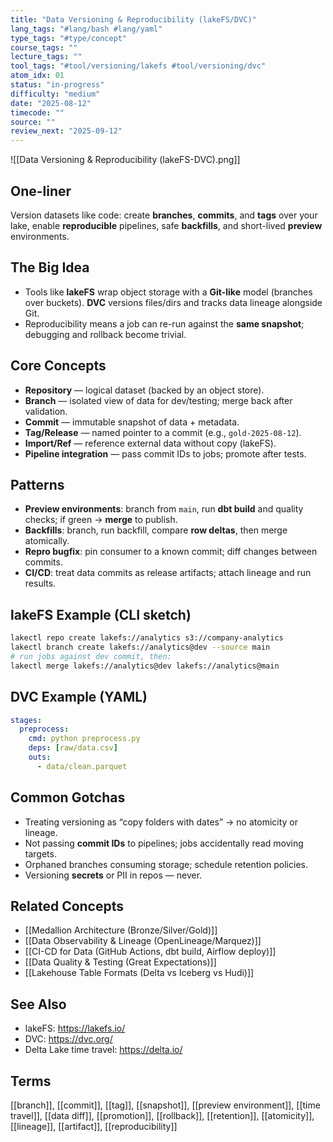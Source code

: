 ```yaml
---
title: "Data Versioning & Reproducibility (lakeFS/DVC)"
lang_tags: "#lang/bash #lang/yaml"
type_tags: "#type/concept"
course_tags: ""
lecture_tags: ""
tool_tags: "#tool/versioning/lakefs #tool/versioning/dvc"
atom_idx: 01
status: "in-progress"
difficulty: "medium"
date: "2025-08-12"
timecode: ""
source: ""
review_next: "2025-09-12"
---
```


![[Data Versioning & Reproducibility (lakeFS-DVC).png]]


## **One-liner**
Version datasets like code: create **branches**, **commits**, and **tags** over your lake, enable **reproducible** pipelines, safe **backfills**, and short-lived **preview** environments.

## The Big Idea
- Tools like **lakeFS** wrap object storage with a **Git-like** model (branches over buckets). **DVC** versions files/dirs and tracks data lineage alongside Git.
- Reproducibility means a job can re-run against the **same snapshot**; debugging and rollback become trivial.

## Core Concepts
- **Repository** — logical dataset (backed by an object store).  
- **Branch** — isolated view of data for dev/testing; merge back after validation.  
- **Commit** — immutable snapshot of data + metadata.  
- **Tag/Release** — named pointer to a commit (e.g., `gold-2025-08-12`).  
- **Import/Ref** — reference external data without copy (lakeFS).  
- **Pipeline integration** — pass commit IDs to jobs; promote after tests.

## Patterns
- **Preview environments**: branch from `main`, run **dbt build** and quality checks; if green → **merge** to publish.  
- **Backfills**: branch, run backfill, compare **row deltas**, then merge atomically.  
- **Repro bugfix**: pin consumer to a known commit; diff changes between commits.  
- **CI/CD**: treat data commits as release artifacts; attach lineage and run results.

## lakeFS Example (CLI sketch)
```bash
lakectl repo create lakefs://analytics s3://company-analytics
lakectl branch create lakefs://analytics@dev --source main
# run jobs against dev commit, then:
lakectl merge lakefs://analytics@dev lakefs://analytics@main
```

## DVC Example (YAML)
```yaml
stages:
  preprocess:
    cmd: python preprocess.py
    deps: [raw/data.csv]
    outs:
      - data/clean.parquet
```

## Common Gotchas
- Treating versioning as “copy folders with dates” → no atomicity or lineage.  
- Not passing **commit IDs** to pipelines; jobs accidentally read moving targets.  
- Orphaned branches consuming storage; schedule retention policies.  
- Versioning **secrets** or PII in repos — never.

## Related Concepts
- [[Medallion Architecture (Bronze/Silver/Gold)]]
- [[Data Observability & Lineage (OpenLineage/Marquez)]]
- [[CI-CD for Data (GitHub Actions, dbt build, Airflow deploy)]]
- [[Data Quality & Testing (Great Expectations)]]
- [[Lakehouse Table Formats (Delta vs Iceberg vs Hudi)]]

## See Also
- lakeFS: https://lakefs.io/
- DVC: https://dvc.org/
- Delta Lake time travel: https://delta.io/

## Terms
[[branch]], [[commit]], [[tag]], [[snapshot]], [[preview environment]], [[time travel]], [[data diff]], [[promotion]], [[rollback]], [[retention]], [[atomicity]], [[lineage]], [[artifact]], [[reproducibility]]
